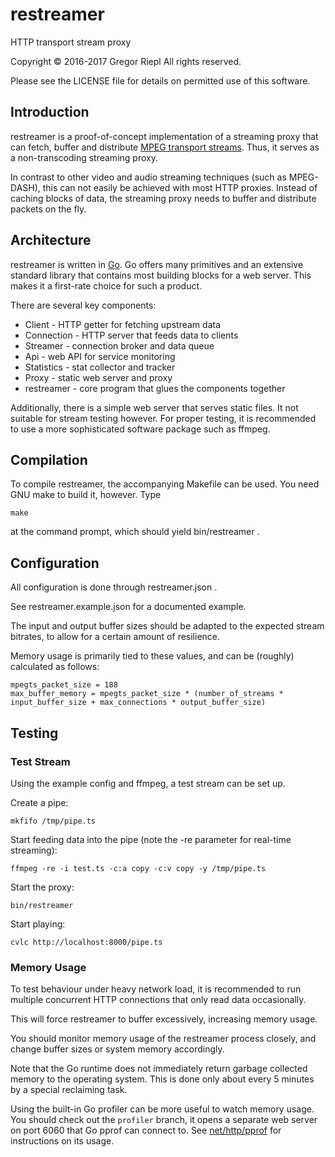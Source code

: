 # restreamer

HTTP transport stream proxy

Copyright © 2016-2017 Gregor Riepl
All rights reserved.

Please see the LICENSE file for details on permitted use of this software.


## Introduction

restreamer is a proof-of-concept implementation of a streaming proxy
that can fetch, buffer and distribute [MPEG transport streams](https://en.wikipedia.org/wiki/MPEG-TS).
Thus, it serves as a non-transcoding streaming proxy.

In contrast to other video and audio streaming techniques (such as MPEG-DASH),
this can not easily be achieved with most HTTP proxies.
Instead of caching blocks of data, the streaming proxy needs to buffer and
distribute packets on the fly.


## Architecture

restreamer is written in [Go](https://golang.org/).
Go offers many primitives and an extensive standard library that contains
most building blocks for a web server. This makes it a first-rate
choice for such a product.

There are several key components:
* Client - HTTP getter for fetching upstream data
* Connection - HTTP server that feeds data to clients
* Streamer - connection broker and data queue
* Api - web API for service monitoring
* Statistics - stat collector and tracker
* Proxy - static web server and proxy
* restreamer - core program that glues the components together

Additionally, there is a simple web server that serves static files.
It not suitable for stream testing however.
For proper testing, it is recommended to use a more sophisticated
software package such as ffmpeg.


## Compilation

To compile restreamer, the accompanying Makefile can be used.
You need GNU make to build it, however.
Type
```
make
```
at the command prompt, which should yield bin/restreamer .


## Configuration

All configuration is done through restreamer.json .

See restreamer.example.json for a documented example.

The input and output buffer sizes should be adapted to the expected
stream bitrates, to allow for a certain amount of resilience.

Memory usage is primarily tied to these values, and can be (roughly)
calculated as follows:

```
mpegts_packet_size = 188
max_buffer_memory = mpegts_packet_size * (number_of_streams * input_buffer_size + max_connections * output_buffer_size)
```


## Testing

### Test Stream

Using the example config and ffmpeg, a test stream can be set up.

Create a pipe:
```
mkfifo /tmp/pipe.ts
```
Start feeding data into the pipe (note the -re parameter for real-time streaming):
```
ffmpeg -re -i test.ts -c:a copy -c:v copy -y /tmp/pipe.ts
```
Start the proxy:
```
bin/restreamer
```
Start playing:
```
cvlc http://localhost:8000/pipe.ts
```

### Memory Usage

To test behaviour under heavy network load, it is recommended to run
multiple concurrent HTTP connections that only read data occasionally.

This will force restreamer to buffer excessively, increasing memory usage.

You should monitor memory usage of the restreamer process closely,
and change buffer sizes or system memory accordingly.

Note that the Go runtime does not immediately return garbage collected
memory to the operating system. This is done only about every 5 minutes
by a special reclaiming task.

Using the built-in Go profiler can be more useful to watch memory usage.
You should check out the `profiler` branch, it opens a separate web
server on port 6060 that Go pprof can connect to. See [net/http/pprof](https://golang.org/pkg/net/http/pprof/)
for instructions on its usage.
